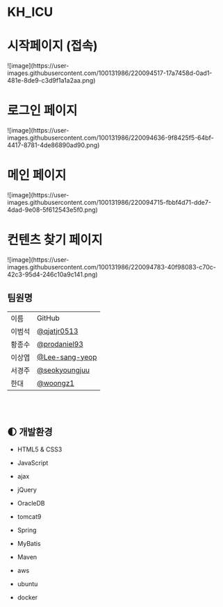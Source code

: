 # KH_ICU
<h1 style="font-family:한양해서, 펜흘림, 굴림체"><ott 계정 공유 사이트></h1>

   <h1> 시작페이지 (접속) </h1>
![image](https://user-images.githubusercontent.com/100131986/220094517-17a7458d-0ad1-481e-8de9-c3d9f1a1a2aa.png)
<h1> 로그인 페이지</h1>
![image](https://user-images.githubusercontent.com/100131986/220094636-9f8425f5-64bf-4417-8781-4de86890ad90.png)
<h1> 메인 페이지</h1>
![image](https://user-images.githubusercontent.com/100131986/220094715-fbbf4d71-dde7-4dad-9e08-5f612543e5f0.png)
<h1> 컨텐츠 찾기 페이지</h1>
![image](https://user-images.githubusercontent.com/100131986/220094783-40f98083-c70c-42c3-95d4-246c10a9c141.png)





   <h2> 팀원명 </h2>
   <table>   
   <tr><td>이름</td><td>GitHub</td>
   <tr><td>이범석</td><td><a href="https://github.com/qjatjr0513">@qjatjr0513</a></td></tr>
   <tr><td>황종수</td><td><a href="https://github.com/prodaniel93">@prodaniel93</a></td></tr>
   <tr><td>이상엽</td><td><a href="https://github.com/Lee-sang-yeop">@Lee-sang-yeop</a></td></tr>
   <tr><td>서경주</td><td><a href="https://github.com/seokyoungjuu">@seokyoungjuu</a></td></tr>
   <tr><td>한대</td><td><a href="https://github.com/woongz1">@woongz1</a></td></tr>
   </table>
   
   <br><br>

   ## :first_quarter_moon: 개발환경
- HTML5 & CSS3
- JavaScript
- ajax
- jQuery
- OracleDB
- tomcat9
- Spring
- MyBatis
- Maven
- aws
- ubuntu
- docker


   <br><br>
